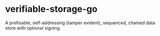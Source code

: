 # verifiable-storage-go
A prefixable, self-addressing (tamper evident), sequenced, chained data store with optional signing.
